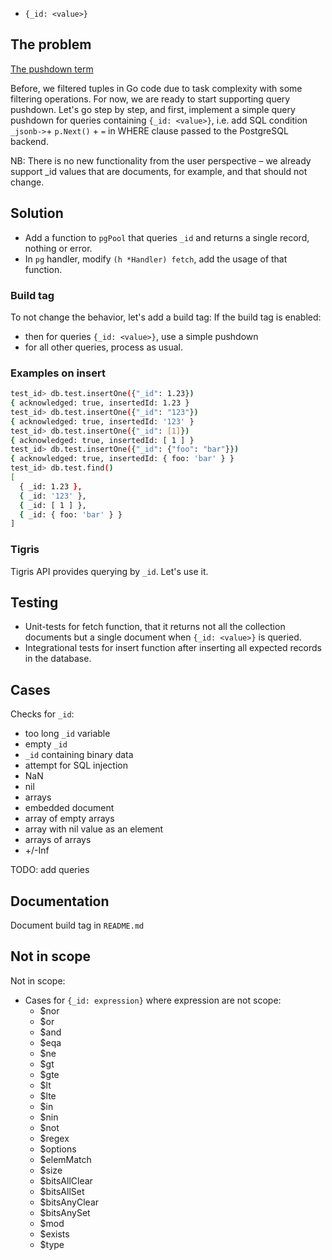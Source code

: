 * `{_id: <value>}`

## The problem

[The pushdown term](https://www.quora.com/What-do-we-mean-when-we-say-SQL-pushdown)

Before, we filtered tuples in Go code due to task complexity with some filtering operations.
For now, we are ready to start supporting query pushdown.
Let's go step by step, and first, implement a simple query pushdown for queries containing `{_id: <value>}`,
i.e. add SQL condition `_jsonb->`+ `p.Next()` + `=` in WHERE clause passed to the PostgreSQL backend.

NB: There is no new functionality from the user perspective – we already support _id values that are documents, for example, and that should not change.

## Solution

* Add a function to `pgPool` that queries `_id`  and returns a single record, nothing or error.
* In `pg` handler, modify `(h *Handler) fetch`, add the usage of that function.


### Build tag

To not change the behavior, let's add a build tag:
If the build tag is enabled:
* then for queries `{_id: <value>}`, use a simple pushdown
* for all other queries, process as usual.

### Examples on insert

```sh
test_id> db.test.insertOne({"_id": 1.23})
{ acknowledged: true, insertedId: 1.23 }
test_id> db.test.insertOne({"_id": "123"})
{ acknowledged: true, insertedId: '123' }
test_id> db.test.insertOne({"_id": [1]})
{ acknowledged: true, insertedId: [ 1 ] }
test_id> db.test.insertOne({"_id": {"foo": "bar"}})
{ acknowledged: true, insertedId: { foo: 'bar' } }
test_id> db.test.find()
[
  { _id: 1.23 },
  { _id: '123' },
  { _id: [ 1 ] },
  { _id: { foo: 'bar' } }
]
```

### Tigris

Tigris API provides querying by `_id`. Let's use it.

## Testing

* Unit-tests for fetch function, that it returns not all the collection documents but a single document when `{_id: <value>}` is queried.
* Integrational tests for insert function after inserting all expected records in the database.

## Cases

Checks for `_id`:
* too long `_id` variable
* empty `_id`
* `_id` containing binary data
* attempt for SQL injection
* NaN
* nil
* arrays
* embedded document
* array of empty arrays
* array with nil value as an element
* arrays of arrays
* +/-Inf

TODO: add queries


## Documentation

Document build tag in `README.md`


## Not in scope

Not in scope:
- Cases for `{_id: expression}` where expression are not scope:
  - $nor
  - $or
  - $and
  - $eqa
  - $ne
  - $gt
  - $gte
  - $lt
  - $lte
  - $in
  - $nin
  - $not
  - $regex
  - $options
  - $elemMatch
  - $size
  - $bitsAllClear
  - $bitsAllSet
  - $bitsAnyClear
  - $bitsAnySet
  - $mod
  - $exists
  - $type


